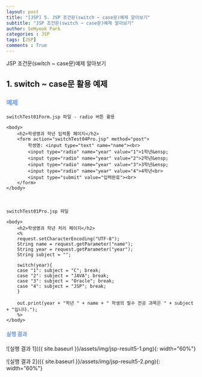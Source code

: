 ```yaml
---
layout: post
title: "[JSP] 5. JSP 조건문(switch ~ case문)예제 알아보기"
subtitle: "JSP 조건문(switch ~ case문)예제 알아보기"
author: SeHyeok Park
categories : JSP
tags: [JSP]
comments : True
---
```

<div id='preview' class='display-none'>
JSP 조건문(switch ~ case문)예제 알아보기
</div>

## 1. switch ~ case문 활용 예제

### <span style="color:cornflowerblue">예제</span>
`switchTest01Form.jsp 파일 - radio 버튼 활용`

```
<body>
	<h2>학생명과 학년 입력폼 페이지</h2>
	<form action="switchTest04Pro.jsp" method="post">
		학생명: <input type="text" name="name"><br>
		<input type="radio" name="year" value="1">1학년&ensp;
		<input type="radio" name="year" value="2">2학년&ensp;
		<input type="radio" name="year" value="3">3학년&ensp;
		<input type="radio" name="year" value="4">4학년<br>
		<input type="submit" value="입력완료"><br>
	</form>
</body>
```
<br>

`switchTest01Pro.jsp 파일`

```
<body>
	<h2>학생명과 학년 처리 페이지</h2>
	<%
	request.setCharacterEncoding("UTF-8");
	String name = request.getParameter("name");
	String year = request.getParameter("year");
	String subject = "";

	switch(year){
	case "1": subject = "C"; break;
	case "2": subject = "JAVA"; break;
	case "3": subject = "Oracle"; break;
	case "4": subject = "JSP"; break;
	}
	
	out.print(year + "학년 " + name + " 학생의 필수 전공 과목은 " + subject + "입니다.");
	%>
</body>
```

#### <span style="color:cornflowerblue">실행 결과</span>
![실행 결과 1]({{ site.baseurl }}/assets/img/jsp-result5-1.png){: width="60%"}

![실행 결과 2]({{ site.baseurl }}/assets/img/jsp-result5-2.png){: width="60%"}
